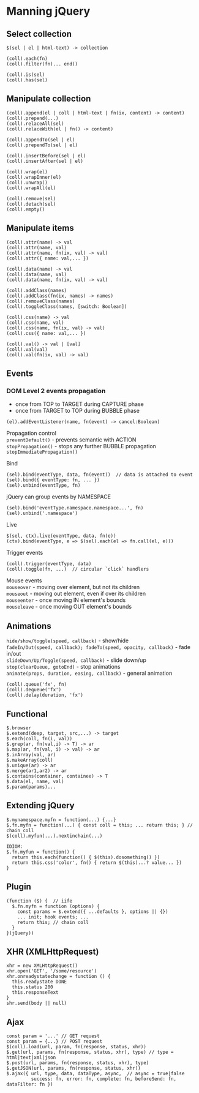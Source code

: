 # Manning jQuery

## Select collection
```
$(sel | el | html-text) -> collection

(coll).each(fn)
(coll).filter(fn)... end()

(coll).is(sel)
(coll).has(sel)
```

## Manipulate collection
```
(coll).append(el | coll | html-text | fn(ix, content) -> content)
(coll).prepend(...)
(coll).relaceAll(sel)
(coll).relaceWith(el | fn() -> content)

(coll).appendTo(sel | el)
(coll).prependTo(sel | el)

(coll).insertBefore(sel | el)
(coll).insertAfter(sel | el)

(coll).wrap(el)
(coll).wrapInner(el)
(coll).unwrap()
(coll).wrapAll(el)

(coll).remove(sel)
(coll).detach(sel)
(coll).empty()
```

## Manipulate items
```
(coll).attr(name) -> val
(coll).attr(name, val)
(coll).attr(name, fn(ix, val) -> val)
(coll).attr({ name: val,... })

(coll).data(name) -> val
(coll).data(name, val)
(coll).data(name, fn(ix, val) -> val)

(coll).addClass(names)
(coll).addClass(fn(ix, names) -> names)
(coll).removeClass(names)
(coll).toggleClass(names, [switch: Boolean])

(coll).css(name) -> val
(coll).css(name, val)
(coll).css(name, fn(ix, val) -> val)
(coll).css({ name: val,... })

(coll).val() -> val | [val]
(coll).val(val)
(coll).val(fn(ix, val) -> val)
```

## Events

### DOM Level 2 events propagation
- once from TOP to TARGET during CAPTURE phase
- once from TARGET to TOP during BUBBLE phase

```
(el).addEventListener(name, fn(event) -> cancel:Boolean)
```

Propagation control  
`preventDefault()` - prevents semantic with ACTION  
`stopPropagation()` - stops any further BUBBLE propagation  
`stopImmediatePropagation()`

Bind
```
(sel).bind(eventType, data, fn(event))  // data is attached to event
(sel).bind({ eventType: fn, ... })
(sel).unbind(eventType, fn)
```
jQuery can group events by NAMESPACE
```
(sel).bind('eventType.namespace.namespace...', fn)
(sel).unbind('.namespace')
```
Live
```
$(sel, ctx).live(eventType, data, fn(e))
(ctx).bind(eventType, e => $(sel).each(el => fn.call(el, e)))
```
Trigger events
```
(coll).trigger(eventType, data)
(coll).toggle(fn, ...)  // circular `click` handlers
```
Mouse events  
`mouseover` - moving over element, but not its children  
`mouseout` - moving out element, even if over its children  
`mouseenter` - once moving IN element's bounds  
`mouseleave` - once moving OUT element's bounds  
## Animations
`hide/show/toggle(speed, callback)` - show/hide  
`fadeIn/Out(speed, callback); fadeTo(speed, opacity, callback)` - fade in/out  
`slideDown/Up/Toggle(speed, callback)` - slide down/up  
`stop(clearQueue, gotoEnd)` - stop animations  
`animate(props, duration, easing, callback)` - general animation  
```
(coll).queue('fx', fn)
(coll).dequeue('fx')
(coll).delay(duration, 'fx')
```
## Functional
```
$.browser
$.extend(deep, target, src,...) -> target
$.each(coll, fn(i, val))
$.grep(ar, fn(val,i) -> T) -> ar
$.map(ar, fn(val, i) -> val) -> ar
$.inArray(val, ar)
$.makeArray(coll)
$.unique(ar) -> ar
$.merge(ar1,ar2) -> ar
$.contains(container, containee) -> T
$.data(el, name, val)
$.param(params)...
```
## Extending jQuery
```
$.mynamespace.myfn = function(...) {...}
$.fn.myfn = function(...) { const coll = this; ... return this; } // chain coll
$(coll).myfun(...).nextinchain(...)

IDIOM:
$.fn.myfun = function() {
  return this.each(function() { $(this).dosomething() })
  return this.css('color', fn() { return $(this)...? value... })
}
```
## Plugin
```
(function ($) {  // iife
  $.fn.myfn = function (options) {
    const params = $.extend({ ...defaults }, options || {})
    ... init; hook events; ...
    return this; // chain coll
  }
}(jQuery))
```
## XHR (XMLHttpRequest)
```
xhr = new XMLHttpRequest()
xhr.open('GET', '/some/resource')
xhr.onreadystatechange = function () {
  this.readystate DONE
  this.status 200
  this.responseText
}
shr.send(body || null)
```
## Ajax
```
const param = '...' // GET request
const param = {...} // POST request
$(coll).load(url, param, fn(response, status, xhr))
$.get(url, params, fn(response, status, xhr), type) // type = html|text|xml|json
$.post(url, params, fn(response, status, xhr), type)
$.getJSON(url, params, fn(response, status, xhr))
$.ajax({ url, type, data, dataType, async,  // async = true|false
         success: fn, error: fn, complete: fn, beforeSend: fn, dataFilter: fn })
```
